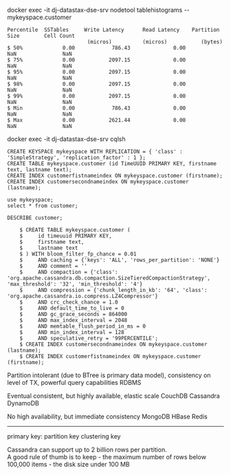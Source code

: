 
docker exec -it dj-datastax-dse-srv nodetool tablehistograms -- mykeyspace.customer

    Percentile  SSTables     Write Latency      Read Latency    Partition Size        Cell Count
                              (micros)          (micros)           (bytes)
    $ 50%             0.00            786.43              0.00               NaN               NaN
    $ 75%             0.00           2097.15              0.00               NaN               NaN
    $ 95%             0.00           2097.15              0.00               NaN               NaN
    $ 98%             0.00           2097.15              0.00               NaN               NaN
    $ 99%             0.00           2097.15              0.00               NaN               NaN
    $ Min             0.00            786.43              0.00               NaN               NaN
    $ Max             0.00           2621.44              0.00               NaN               NaN



docker exec -it dj-datastax-dse-srv cqlsh

    CREATE KEYSPACE mykeyspace WITH REPLICATION = { 'class' : 'SimpleStrategy', 'replication_factor' : 1 };
    CREATE TABLE mykeyspace.customer (id TimeUUID PRIMARY KEY, firstname text, lastname text);
    CREATE INDEX customerfistnameindex ON mykeyspace.customer (firstname);
    CREATE INDEX customersecondnameindex ON mykeyspace.customer (lastname);
    
    use mykeyspace;
    select * from customer;
    
    DESCRIBE customer;
               
        $ CREATE TABLE mykeyspace.customer (
        $     id timeuuid PRIMARY KEY,
        $     firstname text,
        $     lastname text
        $ ) WITH bloom_filter_fp_chance = 0.01
        $     AND caching = {'keys': 'ALL', 'rows_per_partition': 'NONE'}
        $     AND comment = ''
        $     AND compaction = {'class': 'org.apache.cassandra.db.compaction.SizeTieredCompactionStrategy', 'max_threshold': '32', 'min_threshold': '4'}
        $     AND compression = {'chunk_length_in_kb': '64', 'class': 'org.apache.cassandra.io.compress.LZ4Compressor'}
        $     AND crc_check_chance = 1.0
        $     AND default_time_to_live = 0
        $     AND gc_grace_seconds = 864000
        $     AND max_index_interval = 2048
        $     AND memtable_flush_period_in_ms = 0
        $     AND min_index_interval = 128
        $     AND speculative_retry = '99PERCENTILE';
        $ CREATE INDEX customersecondnameindex ON mykeyspace.customer (lastname);
        $ CREATE INDEX customerfistnameindex ON mykeyspace.customer (firstname);



Partition intolerant (due to BTree is primary data model), consistency on level of TX, powerful query capabilities
    RDBMS
    
Eventual consistent, but highly available, elastic scale
    CouchDB
    Cassandra
    DynamoDB        
    
No high availability, but immediate consistency
    MongoDB
    HBase
    Redis    
    
-----
     
primary key:
    partition key
    clustering key    
    
Cassandra can support up to 2 billion rows per partition.    
A good rule of thumb is to keep 
    - the maximum number of rows below 100,000 items 
    - the disk size under 100 MB